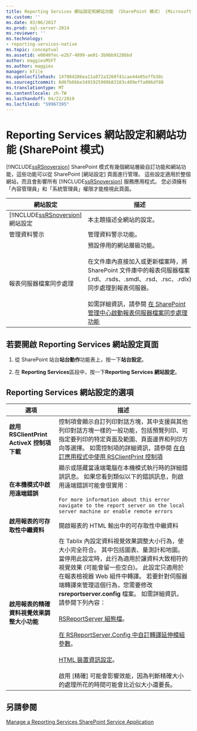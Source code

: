 ```yaml
---
title: Reporting Services 網站設定和網站功能 （SharePoint 模式） |Microsoft Docs
ms.custom: ''
ms.date: 03/06/2017
ms.prod: sql-server-2014
ms.reviewer: ''
ms.technology:
- reporting-services-native
ms.topic: conceptual
ms.assetid: e0040fec-e2b7-4099-ae01-3b9bb9128bbd
author: maggiesMSFT
ms.author: maggies
manager: kfile
ms.openlocfilehash: 14708d286ea11a872a3260f41cae44e05e7fb30c
ms.sourcegitcommit: 8d6fb6bbe3491925909b83103c409effa006df88
ms.translationtype: MT
ms.contentlocale: zh-TW
ms.lasthandoff: 04/22/2019
ms.locfileid: "59967395"
---
```

# <a name="reporting-services-site-settings-and-site-featuressharepoint-mode"></a>Reporting Services 網站設定和網站功能 (SharePoint 模式)
  [!INCLUDE[ssRSnoversion](../includes/ssrsnoversion-md.md)] SharePoint 模式有幾個網站層級自訂功能和網站功能，這些功能可以從 SharePoint [網站設定] 頁面進行管理。 這些設定適用於整個網站，而且會影響所有 [!INCLUDE[ssRSnoversion](../includes/ssrsnoversion-md.md)] 服務應用程式。 您必須擁有「內容管理員」和「系統管理員」權限才能檢視此頁面。  
  
|網站設定|描述|  
|------------------|-----------------|  
|[!INCLUDE[ssRSnoversion](../includes/ssrsnoversion-md.md)] 網站設定|本主題描述全網站的設定。|  
|管理資料警示|管理資料警示功能。|  
|報表伺服器檔案同步處理|預設停用的網站層級功能。<br /><br /> 在文件庫內直接加入或更新檔案時，將 SharePoint 文件庫中的報表伺服器檔案 (.rdl、.rsds、.smdl、.rsd、.rsc、.rdlx) 同步處理到報表伺服器。<br /><br /> 如需詳細資訊，請參閱 [在 SharePoint 管理中心啟動報表伺服器檔案同步處理功能](../../2014/reporting-services/activate-report-server-file-sync-feature-sharepoint-central-administration.md)|  
  
## <a name="to-open-the-reporting-services-site-settings-page"></a>若要開啟 Reporting Services 網站設定頁面  
  
1.  從 SharePoint 站台**站台動作**功能表上，按一下**站台設定**。  
  
2.  在  **Reporting Services**區段中，按一下**Reporting Services 網站設定**。  
  
## <a name="options-for-reporting-services-site-settings"></a>Reporting Services 網站設定的選項  
  
|選項|描述|  
|------------|-----------------|  
|**啟用 RSClientPrint ActiveX 控制項下載**|控制項會顯示自訂列印對話方塊，其中支援與其他列印對話方塊一樣的一般功能，包括預覽列印、可指定要列印的特定頁面及範圍、頁面邊界和列印方向等選擇。 如需控制項的詳細資訊，請參閱 [在自訂應用程式中使用 RSClientPrint 控制項](report-server-web-service/net-framework/using-the-rsclientprint-control-in-custom-applications.md)|  
|**在本機模式中啟用遠端錯誤**|顯示或隱藏當遠端電腦在本機模式執行時的詳細錯誤訊息。 如果您看到類似以下的錯誤訊息，則啟用遠端錯誤可能會很實用：<br /><br /> `For more information about this error navigate to the report server on the local server machine or enable remote errors`|  
|**啟用報表的可存取性中繼資料**|開啟報表的 HTML 輸出中的可存取性中繼資料|  
|**啟用報表的精確資料視覺效果調整大小功能**|在 Tablix 內設定資料視覺效果調整大小行為，使大小完全符合。 其中包括圖表、量測計和地圖。 當停用此設定時，此行為適用於讓資料大致相符的視覺效果 (可能會留一些空白)。 此設定只適用於在報表檢視器 Web 組件中轉譯。 若要針對伺服器端轉譯來管理這個行為，您需要修改 **rsreportserver.config** 檔案。 如需詳細資訊，請參閱下列內容：<br /><br /> [RSReportServer 組態檔](report-server/rsreportserver-config-configuration-file.md)。<br /><br /> [在 RSReportServer.Config 中自訂轉譯延伸模組參數](customize-rendering-extension-parameters-in-rsreportserver-config.md)。<br /><br /> [HTML 裝置資訊設定](html-device-information-settings.md)。<br /><br /> 啟用 [精確] 可能會影響效能，因為判斷精確大小的處理所花的時間可能會比近似大小還要長。|  
  
## <a name="see-also"></a>另請參閱  
 [Manage a Reporting Services SharePoint Service Application](../../2014/reporting-services/manage-a-reporting-services-sharepoint-service-application.md)  
  
  
